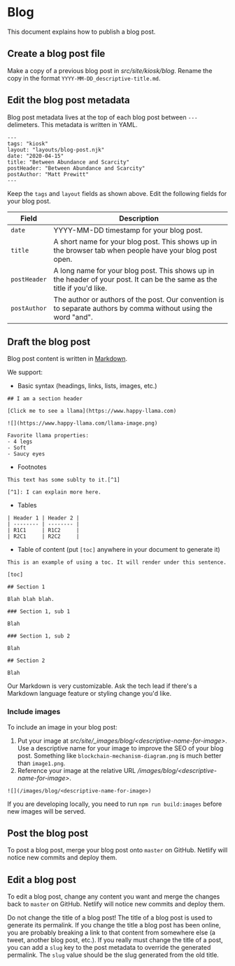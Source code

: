 # Blog

This document explains how to publish a blog post.

## Create a blog post file

Make a copy of a previous blog post in _src/site/kiosk/blog_. Rename the copy in the format `YYYY-MM-DD_descriptive-title.md`.

## Edit the blog post metadata

Blog post metadata lives at the top of each blog post between `---` delimeters. This metadata is written in YAML.

```
---
tags: "kiosk"
layout: "layouts/blog-post.njk"
date: "2020-04-15"
title: "Between Abundance and Scarcity"
postHeader: "Between Abundance and Scarcity"
postAuthor: "Matt Prewitt"
---
```

Keep the `tags` and `layout` fields as shown above. Edit the following fields for your blog post.

| Field        | Description                                                                                                              |
| ------------ | ------------------------------------------------------------------------------------------------------------------------ |
| `date`       | YYYY-MM-DD timestamp for your blog post.                                                                                 |
| `title`      | A short name for your blog post. This shows up in the browser tab when people have your blog post open.                  |
| `postHeader` | A long name for your blog post. This shows up in the header of your post. It can be the same as the title if you'd like. |
| `postAuthor` | The author or authors of the post. Our convention is to separate authors by comma without using the word "and".          |

## Draft the blog post

Blog post content is written in [Markdown](https://www.markdownguide.org/cheat-sheet/).

We support:

- Basic syntax (headings, links, lists, images, etc.)

```
## I am a section header

[Click me to see a llama](https://www.happy-llama.com)

![](https://www.happy-llama.com/llama-image.png)

Favorite llama properties:
- 4 legs
- Soft
- Saucy eyes
```

- Footnotes

```
This text has some sublty to it.[^1]

[^1]: I can explain more here.
```

- Tables

```
| Header 1 | Header 2 |
| -------- | -------- |
| R1C1     | R1C2     |
| R2C1     | R2C2     |
```

- Table of content (put `[toc]` anywhere in your document to generate it)

```
This is an example of using a toc. It will render under this sentence.

[toc]

## Section 1

Blah blah blah.

### Section 1, sub 1

Blah

### Section 1, sub 2

Blah

## Section 2

Blah
```

Our Markdown is very customizable. Ask the tech lead if there's a Markdown language feature or styling change you'd like.

### Include images

To include an image in your blog post:

1. Put your image at _src/site/\_images/blog/\<descriptive-name-for-image\>_. Use a descriptive name for your image to improve the SEO of your blog post. Something like `blockchain-mechanism-diagram.png` is much better than `image1.png`.
2. Reference your image at the relative URL _/images/blog/\<descriptive-name-for-image\>_.

```
![](/images/blog/<descriptive-name-for-image>)
```

If you are developing locally, you need to run `npm run build:images` before new images will be served.

## Post the blog post

To post a blog post, merge your blog post onto `master` on GitHub. Netlify will notice new commits and deploy them.

## Edit a blog post

To edit a blog post, change any content you want and merge the changes back to `master` on GitHub. Netlify will notice new commits and deploy them.

Do not change the title of a blog post! The title of a blog post is used to generate its permalink. If you change the title a blog post has been online, you are probably breaking a link to that content from somewhere else (a tweet, another blog post, etc.). If you really must change the title of a post, you can add a `slug` key to the post metadata to override the generated permalink. The `slug` value should be the slug generated from the old title.
